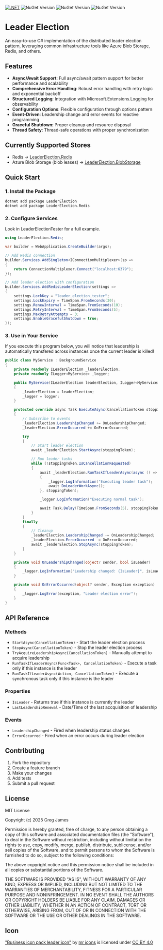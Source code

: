 [![.NET](https://github.com/gregyjames/LeaderElection/actions/workflows/dotnet.yml/badge.svg)](https://github.com/gregyjames/LeaderElection/actions/workflows/dotnet.yml)
![NuGet Version](https://img.shields.io/nuget/v/LeaderElection?style=flat&label=LeaderElection&link=https%3A%2F%2Fwww.nuget.org%2Fpackages%2FLeaderElection)
![NuGet Version](https://img.shields.io/nuget/v/LeaderElection.BlobStorage?style=flat&label=LeaderElection.BlobStorage&link=https%3A%2F%2Fwww.nuget.org%2Fpackages%2FLeaderElection.BlobStorage)
![NuGet Version](https://img.shields.io/nuget/v/LeaderElection.Redis?style=flat&label=LeaderElection.Redis&link=https%3A%2F%2Fwww.nuget.org%2Fpackages%2FLeaderElection.Redis)

# Leader Election

An easy-to-use C# implementation of the distributed leader election pattern, leveraging common infrastructure tools like Azure Blob Storage, Redis, and others.

## Features

- **Async/Await Support**: Full async/await pattern support for better performance and scalability
- **Comprehensive Error Handling**: Robust error handling with retry logic and exponential backoff
- **Structured Logging**: Integration with Microsoft.Extensions.Logging for observability
- **Configuration Options**: Flexible configuration through options pattern
- **Event-Driven**: Leadership change and error events for reactive programming
- **Graceful Shutdown**: Proper cleanup and resource disposal
- **Thread Safety**: Thread-safe operations with proper synchronization

## Currently Supported Stores
- Redis &rarr; [LeaderElection.Redis](https://www.nuget.org/packages/LeaderElection.Redis)
- Azure Blob Storage (blob leases) &rarr; [LeaderElection.BlobStorage](https://www.nuget.org/packages/LeaderElection.BlobStorage)
## Quick Start

### 1. Install the Package

```bash
dotnet add package LeaderElection
dotnet add package LeaderElection.Redis
```

### 2. Configure Services
Look in LeaderElectionTester for a full example.

```csharp
using LeaderElection.Redis;

var builder = WebApplication.CreateBuilder(args);

// Add Redis connection
builder.Services.AddSingleton<IConnectionMultiplexer>(sp =>
{
    return ConnectionMultiplexer.Connect("localhost:6379");
});

// Add leader election with configuration
builder.Services.AddRedisLeaderElection(settings =>
{
    settings.LockKey = "leader_election_tester";
    settings.LockExpiry = TimeSpan.FromSeconds(30);
    settings.RenewInterval = TimeSpan.FromSeconds(10);
    settings.RetryInterval = TimeSpan.FromSeconds(5);
    settings.MaxRetryAttempts = 3;
    settings.EnableGracefulShutdown = true;
});
```

### 3. Use in Your Service
If you execute this program below, you will notice that leadership is automatically transfered across instances once the current leader is killed!
```csharp
public class MyService : BackgroundService
{
    private readonly ILeaderElection _leaderElection;
    private readonly ILogger<MyService> _logger;

    public MyService(ILeaderElection leaderElection, ILogger<MyService> logger)
    {
        _leaderElection = leaderElection;
        _logger = logger;
    }

    protected override async Task ExecuteAsync(CancellationToken stoppingToken)
    {
        // Subscribe to events
        _leaderElection.LeadershipChanged += OnLeadershipChanged;
        _leaderElection.ErrorOccurred += OnErrorOccurred;

        try
        {
            // Start leader election
            await _leaderElection.StartAsync(stoppingToken);

            // Run leader tasks
            while (!stoppingToken.IsCancellationRequested)
            {
                await _leaderElection.RunTaskIfLeaderAsync(async () =>
                {
                    _logger.LogInformation("Executing leader task");
                    await DoLeaderWorkAsync();
                }, stoppingToken);

                _logger.LogInformation("Executing normal task");

                await Task.Delay(TimeSpan.FromSeconds(5), stoppingToken);
            }
        }
        finally
        {
            // Cleanup
            _leaderElection.LeadershipChanged -= OnLeadershipChanged;
            _leaderElection.ErrorOccurred -= OnErrorOccurred;
            await _leaderElection.StopAsync(stoppingToken);
        }
    }

    private void OnLeadershipChanged(object? sender, bool isLeader)
    {
        _logger.LogInformation("Leadership changed: {IsLeader}", isLeader);
    }

    private void OnErrorOccurred(object? sender, Exception exception)
    {
        _logger.LogError(exception, "Leader election error");
    }
}
```

## API Reference

### Methods

- `StartAsync(CancellationToken)` - Start the leader election process
- `StopAsync(CancellationToken)` - Stop the leader election process
- `TryAcquireLeadershipAsync(CancellationToken)` - Manually attempt to acquire leadership
- `RunTaskIfLeaderAsync(Func<Task>, CancellationToken)` - Execute a task only if this instance is the leader
- `RunTaskIfLeaderAsync(Action, CancellationToken)` - Execute a synchronous task only if this instance is the leader

### Properties

- `IsLeader` - Returns true if this instance is currently the leader
- `LastLeadershipRenewal` - Date/Time of the last accquisition of leadership

### Events

- `LeadershipChanged` - Fired when leadership status changes
- `ErrorOccurred` - Fired when an error occurs during leader election

## Contributing

1. Fork the repository
2. Create a feature branch
3. Make your changes
4. Add tests
5. Submit a pull request

## License

MIT License

Copyright (c) 2025 Greg James

Permission is hereby granted, free of charge, to any person obtaining a copy
of this software and associated documentation files (the "Software"), to deal
in the Software without restriction, including without limitation the rights
to use, copy, modify, merge, publish, distribute, sublicense, and/or sell
copies of the Software, and to permit persons to whom the Software is
furnished to do so, subject to the following conditions:

The above copyright notice and this permission notice shall be included in all
copies or substantial portions of the Software.

THE SOFTWARE IS PROVIDED "AS IS", WITHOUT WARRANTY OF ANY KIND, EXPRESS OR
IMPLIED, INCLUDING BUT NOT LIMITED TO THE WARRANTIES OF MERCHANTABILITY,
FITNESS FOR A PARTICULAR PURPOSE AND NONINFRINGEMENT. IN NO EVENT SHALL THE
AUTHORS OR COPYRIGHT HOLDERS BE LIABLE FOR ANY CLAIM, DAMAGES OR OTHER
LIABILITY, WHETHER IN AN ACTION OF CONTRACT, TORT OR OTHERWISE, ARISING FROM,
OUT OF OR IN CONNECTION WITH THE SOFTWARE OR THE USE OR OTHER DEALINGS IN THE
SOFTWARE.

## Icon
["Business icon pack leader icon"](https://cdn0.iconfinder.com/data/icons/business-1797/32/19-512.png) by [mr icons](https://www.iconfinder.com/mr-icons-1) is licensed under [CC BY 4.0](http://creativecommons.org/licenses/by/4.0)
